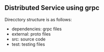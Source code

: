 ## Distributed Service using grpc

Direcctory structure is as follows:

* dependencies: grpc files
* external: proto files
* src: source code
* test: testing files
